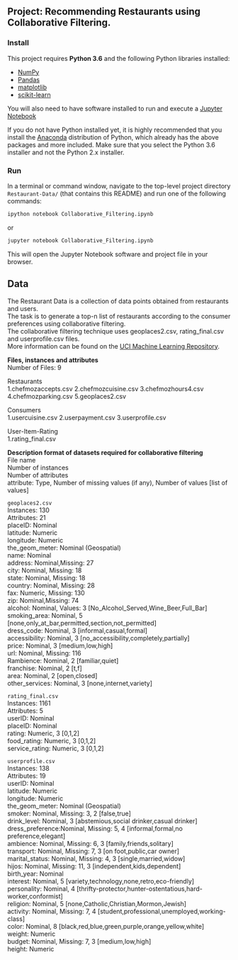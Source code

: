 ## Project: Recommending Restaurants using Collaborative Filtering.

### Install

This project requires **Python 3.6** and the following Python libraries installed:

- [NumPy](http://www.numpy.org/)
- [Pandas](http://pandas.pydata.org)
- [matplotlib](http://matplotlib.org/)
- [scikit-learn](http://scikit-learn.org/stable/)

You will also need to have software installed to run and execute a [Jupyter Notebook](http://ipython.org/notebook.html)

If you do not have Python installed yet, it is highly recommended that you install the [Anaconda](http://continuum.io/downloads) distribution of Python, which already has the above packages and more included. Make sure that you select the Python 3.6 installer and not the Python 2.x installer. 

### Run

In a terminal or command window, navigate to the top-level project directory `Restaurant-Data/` (that contains this README) and run one of the following commands:

```bash
ipython notebook Collaborative_Filtering.ipynb
```  
or
```bash
jupyter notebook Collaborative_Filtering.ipynb
```

This will open the Jupyter Notebook software and project file in your browser.


## Data

The Restaurant Data is a collection of data points obtained from restaurants and users.<br />
The task is to generate a top-n list of restaurants according to the consumer preferences using collaborative filtering.<br />
The collaborative filtering technique uses geoplaces2.csv, rating_final.csv and userprofile.csv files.<br />
More information can be found on the [UCI Machine Learning Repository](https://archive.ics.uci.edu/ml/datasets/Restaurant+%26+consumer+data).

**Files, instances and attributes**<br />
Number of Files: 9<br />

Restaurants<br />
1.chefmozaccepts.csv
2.chefmozcuisine.csv
3.chefmozhours4.csv
4.chefmozparking.csv
5.geoplaces2.csv

Consumers<br />
1.usercuisine.csv
2.userpayment.csv
3.userprofile.csv

User-Item-Rating<br />
1.rating_final.csv

**Description format of datasets required for collaborative filtering**<br />
File name<br />
Number of instances<br />
Number of attributes<br />
attribute: Type, Number of missing values (if any), Number of values [list of values]

`geoplaces2.csv`<br />
Instances: 130<br />
Attributes: 21<br />
placeID: Nominal<br />
latitude: Numeric<br />
longitude: Numeric<br />
the_geom_meter: Nominal (Geospatial)<br />
name: Nominal<br />
address: Nominal,Missing: 27<br />
city: Nominal, Missing: 18<br />
state: Nominal, Missing: 18<br />
country: Nominal, Missing: 28<br />
fax: Numeric, Missing: 130<br />
zip: Nominal,Missing: 74<br />
alcohol: Nominal, Values: 3 [No_Alcohol_Served,Wine_Beer,Full_Bar]<br />
smoking_area: Nominal, 5 [none,only_at_bar,permitted,section,not_permitted]<br />
dress_code:	Nominal, 3 [informal,casual,formal]<br />
accessibility: Nominal, 3 [no_accessibility,completely,partially]<br />
price: Nominal, 3 [medium,low,high]<br />
url: Nominal, Missing: 116<br />
Rambience: Nominal, 2 [familiar,quiet]<br />
franchise: Nominal, 2 [t,f]<br />
area: Nominal, 2 [open,closed]<br />
other_services:	Nominal, 3 [none,internet,variety]<br />

`rating_final.csv`<br />
Instances: 1161<br />
Attributes: 5<br />
userID: Nominal<br />
placeID: Nominal<br />
rating: Numeric, 3 [0,1,2]<br />
food_rating: Numeric, 3 [0,1,2]<br />
service_rating:	Numeric, 3 [0,1,2]<br />

`userprofile.csv`<br />
Instances: 138<br />
Attributes: 19<br />
userID: Nominal<br />
latitude: Numeric<br />
longitude: Numeric<br />
the_geom_meter: Nominal (Geospatial)<br />
smoker: Nominal, Missing: 3, 2 [false,true]<br />
drink_level: Nominal, 3 [abstemious,social drinker,casual drinker]<br />
dress_preference:Nominal, Missing: 5, 4 [informal,formal,no preference,elegant]<br />
ambience: Nominal, Missing: 6, 3 [family,friends,solitary]<br />
transport: Nominal, Missing: 7, 3 [on foot,public,car owner]<br />
marital_status:	Nominal, Missing: 4, 3 [single,married,widow]<br />
hijos: Nominal, Missing: 11, 3 [independent,kids,dependent]<br />
birth_year:	Nominal<br />
interest: Nominal, 5 [variety,technology,none,retro,eco-friendly]<br />
personality: Nominal, 4 [thrifty-protector,hunter-ostentatious,hard-worker,conformist]<br />
religion: Nominal, 5 [none,Catholic,Christian,Mormon,Jewish]<br />
activity: Nominal, Missing: 7, 4 [student,professional,unemployed,working-class]<br />
color: Nominal, 8 [black,red,blue,green,purple,orange,yellow,white]<br />
weight: Numeric<br />
budget: Nominal, Missing: 7, 3 [medium,low,high]<br />
height: Numeric<br />
